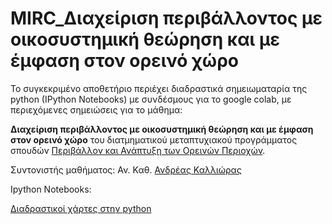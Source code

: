 # MIRC_Διαχείριση περιβάλλοντος με οικοσυστημική θεώρηση και με έμφαση στον ορεινό χώρο

Το συγκεκριμένο αποθετήριο περιέχει διαδραστικά σημειωματαρία της python (IPython Notebooks) με συνδέσμους για το google colab, με περιεχόμενες σημειώσεις για το μάθημα:

**Διαχείριση περιβάλλοντος με οικοσυστημική θεώρηση και με έμφαση στον ορεινό χώρο** του διατμηματικού μεταπτυχιακού προγράμματος σπουδών [Περιβάλλον και Ανάπτυξη των Ορεινών Περιοχών](http://mountains.ntua.gr/el).

Συντονιστής μαθήματος: Αν. Καθ. [Ανδρέας Καλλιώρας](http://mountains.ntua.gr/el/users/kallioras)

Ιpython Notebooks:

[Διαδραστικοί χάρτες στην python](https://colab.research.google.com/drive/1SMWhChOXn4xKIP8ub6nP95BQr8NRWSve)
